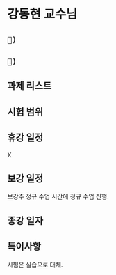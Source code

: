 # 강동현 교수님

## `📱) `

## `📩) `

## 과제 리스트

## 시험 범위

## 휴강 일정

X

## 보강 일정

보강주 정규 수업 시간에 정규 수업 진행.

## 종강 일자

## 특이사항

시험은 실습으로 대체.
